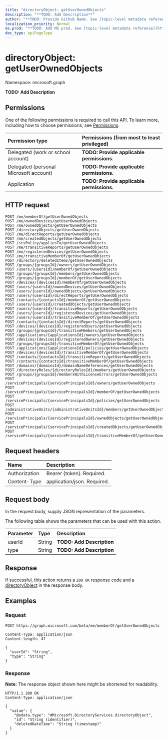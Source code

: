 ```yaml
---
title: "directoryObject: getUserOwnedObjects"
description: "**TODO: Add Description**"
author: "**TODO: Provide Github Name. See [topic-level metadata reference](https://msgo.azurewebsites.net/add/document/guidelines/metadata.html#topic-level-metadata)**"
localization_priority: Normal
ms.prod: "**TODO: Add MS prod. See [topic-level metadata reference](https://msgo.azurewebsites.net/add/document/guidelines/metadata.html#topic-level-metadata)**"
doc_type: apiPageType
---
```


# directoryObject: getUserOwnedObjects
Namespace: microsoft.graph

**TODO: Add Description**

## Permissions
One of the following permissions is required to call this API. To learn more, including how to choose permissions, see [Permissions](/graph/permissions-reference).

|Permission type|Permissions (from most to least privileged)|
|:---|:---|
|Delegated (work or school account)|**TODO: Provide applicable permissions.**|
|Delegated (personal Microsoft account)|**TODO: Provide applicable permissions.**|
|Application|**TODO: Provide applicable permissions.**|

## HTTP request

<!-- {
  "blockType": "ignored"
}
-->
``` http
POST /me/memberOf/getUserOwnedObjects
POST /me/ownedDevices/getUserOwnedObjects
POST /me/ownedObjects/getUserOwnedObjects
POST /directoryObjects/getUserOwnedObjects
POST /me/directReports/getUserOwnedObjects
POST /me/createdObjects/getUserOwnedObjects
POST /stsPolicy/appliesTo/getUserOwnedObjects
POST /me/transitiveReports/getUserOwnedObjects
POST /me/registeredDevices/getUserOwnedObjects
POST /me/transitiveMemberOf/getUserOwnedObjects
POST /directory/deletedItems/getUserOwnedObjects
POST /groups/{groupsId}/owners/getUserOwnedObjects
POST /users/{usersId}/memberOf/getUserOwnedObjects
POST /groups/{groupsId}/members/getUserOwnedObjects
POST /groups/{groupsId}/memberOf/getUserOwnedObjects
POST /devices/{devicesId}/memberOf/getUserOwnedObjects
POST /users/{usersId}/ownedDevices/getUserOwnedObjects
POST /users/{usersId}/ownedObjects/getUserOwnedObjects
POST /users/{usersId}/directReports/getUserOwnedObjects
POST /contacts/{contactsId}/memberOf/getUserOwnedObjects
POST /users/{usersId}/createdObjects/getUserOwnedObjects
POST /users/{usersId}/transitiveReports/getUserOwnedObjects
POST /users/{usersId}/registeredDevices/getUserOwnedObjects
POST /users/{usersId}/transitiveMemberOf/getUserOwnedObjects
POST /contacts/{contactsId}/directReports/getUserOwnedObjects
POST /devices/{devicesId}/registeredUsers/getUserOwnedObjects
POST /groups/{groupsId}/transitiveMembers/getUserOwnedObjects
POST /applications/{applicationsId}/owners/getUserOwnedObjects
POST /devices/{devicesId}/registeredOwners/getUserOwnedObjects
POST /groups/{groupsId}/transitiveMemberOf/getUserOwnedObjects
POST /applications/{applicationsId}/policies/getUserOwnedObjects
POST /devices/{devicesId}/transitiveMemberOf/getUserOwnedObjects
POST /contacts/{contactsId}/transitiveReports/getUserOwnedObjects
POST /contacts/{contactsId}/transitiveMemberOf/getUserOwnedObjects
POST /domains/{domainsId}/domainNameReferences/getUserOwnedObjects
POST /directoryRoles/{directoryRolesId}/members/getUserOwnedObjects
POST /groups/{groupsId}/membersWithLicenseErrors/getUserOwnedObjects
POST /servicePrincipals/{servicePrincipalsId}/owners/getUserOwnedObjects
POST /servicePrincipals/{servicePrincipalsId}/memberOf/getUserOwnedObjects
POST /servicePrincipals/{servicePrincipalsId}/policies/getUserOwnedObjects
POST /administrativeUnits/{administrativeUnitsId}/members/getUserOwnedObjects
POST /servicePrincipals/{servicePrincipalsId}/ownedObjects/getUserOwnedObjects
POST /servicePrincipals/{servicePrincipalsId}/createdObjects/getUserOwnedObjects
POST /servicePrincipals/{servicePrincipalsId}/transitiveMemberOf/getUserOwnedObjects
```

## Request headers
|Name|Description|
|:---|:---|
|Authorization|Bearer {token}. Required.|
|Content-Type|application/json. Required.|

## Request body
In the request body, supply JSON representation of the parameters.

The following table shows the parameters that can be used with this action.

|Parameter|Type|Description|
|:---|:---|:---|
|userId|String|**TODO: Add Description**|
|type|String|**TODO: Add Description**|



## Response

If successful, this action returns a `200 OK` response code and a [directoryObject](../resources/directoryobject.md) in the response body.

## Examples

### Request
<!-- {
  "blockType": "request",
  "name": "directoryobject_getuserownedobjects"
}
-->
``` http
POST https://graph.microsoft.com/beta/me/memberOf/getUserOwnedObjects

Content-Type: application/json
Content-length: 47

{
  "userId": "String",
  "type": "String"
}
```


### Response
**Note:** The response object shown here might be shortened for readability.
<!-- {
  "blockType": "response",
  "truncated": true,
  "@odata.type": "Microsoft.DirectoryServices.directoryObject"
}
-->
``` http
HTTP/1.1 200 OK
Content-Type: application/json

{
  "value": {
    "@odata.type": "#Microsoft.DirectoryServices.directoryObject",
    "id": "String (identifier)",
    "deletedDateTime": "String (timestamp)"
  }
}
```

